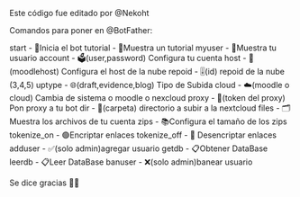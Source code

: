 Este código fue editado por @Nekoht

Comandos para poner en @BotFather:

start - 🤖Inicia el bot
tutorial - 📑Muestra un tutorial
myuser - 👤Muestra tu usuario
account - 🗳(user,password) Configura tu cuenta
host - 📡(moodlehost) Configura el host de la nube
repoid - 🎚(id) repoid de la nube (3,4,5)
uptype - 🌐(draft,evidence,blog) Tipo de Subida
cloud - ☁️(moodle o cloud) Cambia de sistema o moodle o nexcloud
proxy - 🔌(token del proxy) Pon proxy a tu bot
dir - 📁(carpeta) directorio a subir a la nextcloud
files - 🗂Muestra los archivos de tu cuenta
zips - 📚Configura el tamaño de los zips
tokenize_on - 🟢Encriptar enlaces 
tokenize_off - 🔴 Desencriptar enlaces
adduser - ✅(solo admin)agregar usuario
getdb - 📋Obtener DataBase
leerdb - 📋Leer DataBase
banuser - ❌(solo admin)banear usuario

Se dice gracias 🌚✨

